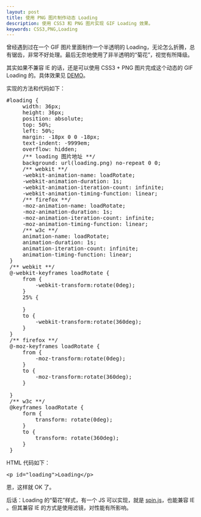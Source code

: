 ```yaml
---
layout: post
title: 使用 PNG 图片制作动态 Loading
description: 使用 CSS3 和 PNG 图片实现 GIF Loading 效果。
keywords: CSS3,PNG,Loading
---
```


曾经遇到过在一个 GIF 图片里面制作一个半透明的 Loading，无论怎么折腾，总有锯齿，非常不好处理。最后无奈地使用了非半透明的“菊花”，视觉有所降级。

其实如果不兼容 IE 的话，还是可以使用 CSS3 + PNG 图片完成这个动态的 GIF Loading 的。具体效果见 <a href="http://www.pizn.me/demo/loading.html" target="_blank" title="demo">DEMO</a>。

实现的方法和代码如下：

<pre name="colorcode" class="css">
#loading {
     width: 36px;
     height: 36px;
     position: absolute;
     top: 50%;
     left: 50%;
     margin: -18px 0 0 -18px;
     text-indent: -9999em;
     overflow: hidden;
     /** loading 图片地址 **/
     background: url(loading.png) no-repeat 0 0;
     /** webkit **/
     -webkit-animation-name: loadRotate;
     -webkit-animation-duration: 1s;
     -webkit-animation-iteration-count: infinite;
     -webkit-animation-timing-function: linear;
     /** firefox **/ 
     -moz-animation-name: loadRotate;
     -moz-animation-duration: 1s;
     -moz-animation-iteration-count: infinite;
     -moz-animation-timing-function: linear;
     /** w3c **/
     animation-name: loadRotate;
     animation-duration: 1s;
     animation-iteration-count: infinite;
     animation-timing-function: linear;
 }
 /** webkit **/
 @-webkit-keyframes loadRotate {
     from {
         -webkit-transform:rotate(0deg);
     }
     25% {

     }
     to {
         -webkit-transform:rotate(360deg);
     }
 }
 /** firefox **/
 @-moz-keyframes loadRotate {
     from {
         -moz-transform:rotate(0deg);
     }
     to {
         -moz-transform:rotate(360deg);
     }

 }
 /** w3c **/
 @keyframes loadRotate {
     form {
         transform: rotate(0deg);
     }
     to {
         transform: rotate(360deg);
     }
 }
</pre>

HTML 代码如下：
<pre class="html" name="colorcode">
&lt;p id="loading"&gt;Loading&lt;/p&gt;
</pre>

恩，这样就 OK 了。

后话：Loading 的“菊花”样式，有一个 JS 可以实现，就是 <a href="http://fgnass.github.com/spin.js/" title="spin.js" target="_blank">spin.js</a>，也能兼容 IE 。但其兼容 IE 的方式是使用滤镜，对性能有所影响。
